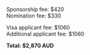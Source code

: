 Sponsorship fee: $420 <br />
Nomination fee: $330 <br />

Visa applicant fee: $1060 <br />
Additional applicant fee: $1060 <br />

**Total: $2,870 AUD**
